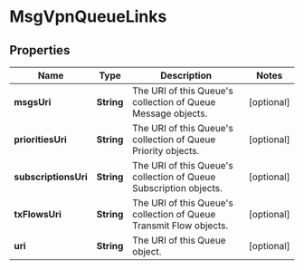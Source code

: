 
# MsgVpnQueueLinks

## Properties
Name | Type | Description | Notes
------------ | ------------- | ------------- | -------------
**msgsUri** | **String** | The URI of this Queue&#39;s collection of Queue Message objects. |  [optional]
**prioritiesUri** | **String** | The URI of this Queue&#39;s collection of Queue Priority objects. |  [optional]
**subscriptionsUri** | **String** | The URI of this Queue&#39;s collection of Queue Subscription objects. |  [optional]
**txFlowsUri** | **String** | The URI of this Queue&#39;s collection of Queue Transmit Flow objects. |  [optional]
**uri** | **String** | The URI of this Queue object. |  [optional]



